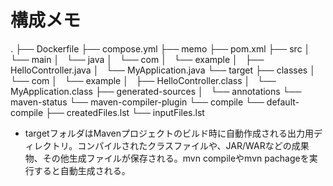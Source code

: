# 構成メモ
.
├── Dockerfile
├── compose.yml
├── memo
├── pom.xml
├── src
│   └── main
│       └── java
│           └── com
│               └── example
│                   ├── HelloController.java
│                   └── MyApplication.java
└── target
    ├── classes
    │   └── com
    │       └── example
    │           ├── HelloController.class
    │           └── MyApplication.class
    ├── generated-sources
    │   └── annotations
    └── maven-status
        └── maven-compiler-plugin
            └── compile
                └── default-compile
                    ├── createdFiles.lst
                    └── inputFiles.lst

- targetフォルダはMavenプロジェクトのビルド時に自動作成される出力用ディレクトリ。コンパイルされたクラスファイルや、JAR/WARなどの成果物、その他生成ファイルが保存される。mvn compileやmvn pachageを実行すると自動生成される。
